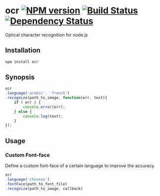 # ocr [![NPM version](https://badge.fury.io/js/ocr.png)](http://badge.fury.io/js/ocr) [![Build Status](https://travis-ci.org/kaelzhang/node-ocr.png?branch=master)](https://travis-ci.org/kaelzhang/node-ocr) [![Dependency Status](https://gemnasium.com/kaelzhang/node-ocr.png)](https://gemnasium.com/kaelzhang/node-ocr)

Optical character recognition for node.js

## Installation

```sh
npm install ocr
```

## Synopsis

```js
ocr
.language('arabic', 'french')
.recognize(path_to_image, function(err, text){
	if ( err ) {
        console.error(err);   
    } else {
        console.log(text);
    }
});
```

## Usage

### Custom Font-face

Define a custom font-face of a certain language to improve the accuracy.

```js
ocr
.language('chinese')
.fontFace(path_to_font_file)
.recognize(path_to_image, callback)
```